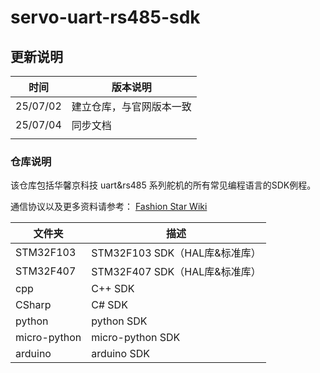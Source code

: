 # servo-uart-rs485-sdk



## 更新说明 

| 时间     | 版本说明                 |
| -------- | ------------------------ |
| 25/07/02 | 建立仓库，与官网版本一致 |
| 25/07/04 | 同步文档                 |
|          |                          |



### 仓库说明

该仓库包括华馨京科技 uart&rs485 系列舵机的所有常见编程语言的SDK例程。

通信协议以及更多资料请参考： [Fashion Star Wiki](https://wiki.fashionrobo.com/)



| 文件夹       | 描述                          |
| ------------ | ----------------------------- |
| STM32F103    | STM32F103 SDK（HAL库&标准库） |
| STM32F407    | STM32F407 SDK（HAL库&标准库） |
| cpp          | C++ SDK                       |
| CSharp       | C# SDK                        |
| python       | python SDK                    |
| micro-python | micro-python SDK              |
| arduino      | arduino SDK                   |

